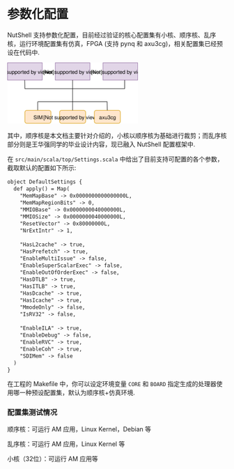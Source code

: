 # 参数化配置

NutShell 支持参数化配置，目前经过验证的核心配置集有小核、顺序核、乱序核，运行环境配置集有仿真，FPGA (支持 pynq 和 axu3cg)，相关配置集已经预设在代码中.



<img src="setting.svg" width="300" />

其中，顺序核是本文档主要针对介绍的，小核以顺序核为基础进行裁剪；而乱序核部分则是王华强同学的毕业设计内容，现已融入 NutShell 配置框架中.

在 `src/main/scala/top/Settings.scala` 中给出了目前支持可配置的各个参数，截取默认的配置如下所示:

```
object DefaultSettings {
  def apply() = Map(
    "MemMapBase" -> 0x0000000000000000L,
    "MemMapRegionBits" -> 0,
    "MMIOBase" -> 0x0000000040000000L,
    "MMIOSize" -> 0x0000000040000000L,
    "ResetVector" -> 0x80000000L,
    "NrExtIntr" -> 1,

    "HasL2cache" -> true,
    "HasPrefetch" -> true,
    "EnableMultiIssue" -> false,
    "EnableSuperScalarExec" -> false,
    "EnableOutOfOrderExec" -> false,
    "HasDTLB" -> true,
    "HasITLB" -> true,
    "HasDcache" -> true,
    "HasIcache" -> true,
    "MmodeOnly" -> false,
    "IsRV32" -> false,

    "EnableILA" -> true,
    "EnableDebug" -> false,
    "EnableRVC" -> true,
    "EnableCoh" -> true,
    "SDIMem" -> false
  )
}
```

在工程的 Makefile 中，你可以设定环境变量 `CORE` 和  `BOARD` 指定生成的处理器使用哪一种预设配置集，默认为顺序核+仿真环境.

### 配置集测试情况

顺序核：可运行 AM 应用，Linux Kernel，Debian 等

乱序核：可运行 AM 应用，Linux Kernel 等

小核（32位）：可运行 AM 应用等